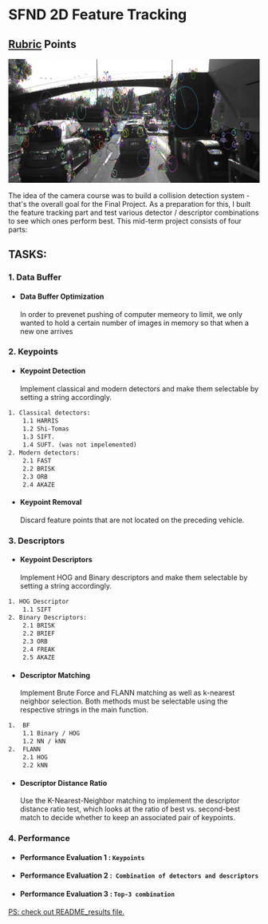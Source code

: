 # SFND 2D Feature Tracking
## [Rubric](https://review.udacity.com/#!/rubrics/2549/view) Points
<img src="images/keypoints.png" width="820" height="248" />

The idea of the camera course was to build a collision detection system - that's the overall goal for the Final Project. As a preparation for this, I buılt the feature tracking part and test various detector / descriptor combinations to see which ones perform best. This mid-term project consists of four parts:

## TASKS:
### 1. Data Buffer
-	####	 Data Buffer Optimization
   	In order to prevenet pushing of computer memeory to limit, we only wanted to hold a certain number of images in memory so that when a new one arrives


### 2. Keypoints

-	####	Keypoint Detection
	Implement classical and modern detectors and make them selectable by setting a string accordingly.
```
1. Classical detectors:
	1.1	HARRIS 
	1.2	Shi-Tomas
	1.3	SIFT.
	1.4	SUFT. (was not impelemented)
2. Modern detectors:
	2.1	FAST
	2.2	BRISK
	2.3	ORB
	2.4	AKAZE
```
-	#### Keypoint Removal
	Discard feature points that are not located on the preceding vehicle.
 
### 3. Descriptors 
-	####  Keypoint Descriptors
	Implement HOG and Binary descriptors and make them selectable by setting a string accordingly.
```
1. HOG Descriptor
	1.1	SIFT
2. Binary Descriptors:
	2.1	BRISK 
	2.2	BRIEF 
	2.3	ORB 
	2.4	FREAK 
	2.5	AKAZE
```
    
-	####  Descriptor Matching
	Implement Brute Force and FLANN matching as well as k-nearest neighbor selection. 
	Both methods must be selectable using the respective strings in the main function.
```
1.	BF     
	1.1	Binary / HOG 
	1.2	NN / kNN
2.	FLANN 
	2.1	HOG
	2.2	kNN
```

-	####  Descriptor Distance Ratio
	Use the K-Nearest-Neighbor matching to implement the descriptor distance ratio test, which looks at the ratio of best vs. 
	second-best match to decide whether to keep an associated pair of keypoints.

### 4. Performance
-	#### Performance Evaluation 1 : ```Keypoints```
    
-	#### Performance Evaluation 2 :``` Combination of detectors and descriptors```

-	#### Performance Evaluation 3 : ```Top-3 combination ```
[PS: check out README_results file.](https://github.com/adamanov/SFND_2D_Feature_Tracking/blob/master/README_results)
